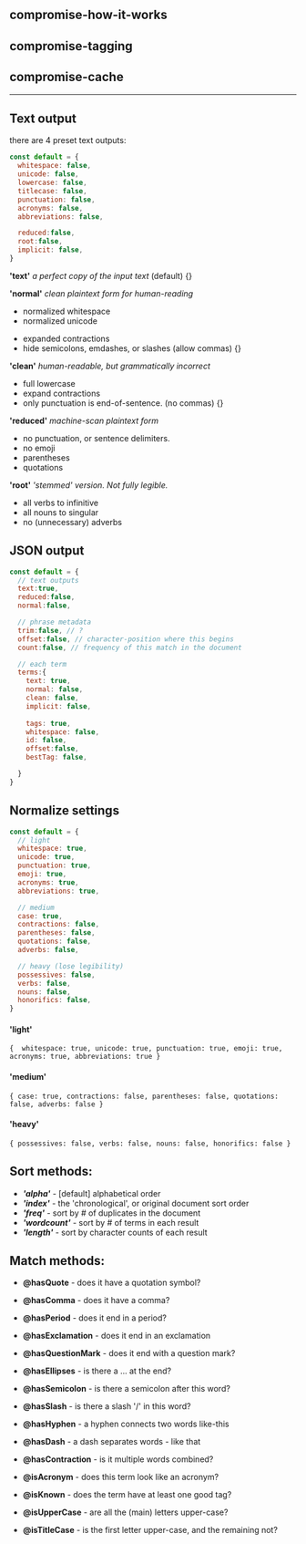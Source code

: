 
## compromise-how-it-works




## compromise-tagging


## compromise-cache



-------------

<!-- # .contractions()
calling `.contractions()` returns both contracted, and *possible contractions* as a list:
```js
r= nlp(`john is nice. john's cool.`)
r.contractions().out('array')
//['john is', 'john\'s']

r.contractions().expand()
// john is nice. john is cool.

r.contractions.contract()
// john's nice. john's cool.
``` -->



## Text output
there are 4 preset text outputs:

```js
const default = {
  whitespace: false,
  unicode: false,
  lowercase: false,
  titlecase: false,
  punctuation: false,
  acronyms: false,
  abbreviations: false,

  reduced:false,
  root:false,
  implicit: false,
}
```

**'text'**
    *a perfect copy of the input text* (default)
   {}

**'normal'** 
    *clean plaintext form for human-reading*
  - normalized whitespace
  - normalized unicode
  <!-- - titlecase sentence beginning, uppercase acronyms -->
  - expanded contractions
  - hide semicolons, emdashes, or slashes (allow commas)
   {}

**'clean'** 
  *human-readable, but grammatically incorrect*
  - full lowercase
  - expand contractions
  - only punctuation is end-of-sentence. (no commas)
   {}

**'reduced'** 
  *machine-scan plaintext form*
  - no punctuation, or sentence delimiters.
  - no emoji
  - parentheses
  - quotations

**'root'** 
  *'stemmed' version. Not fully legible.*
  - all verbs to infinitive
  - all nouns to singular
  - no (unnecessary) adverbs


## JSON output
```js
const default = {
  // text outputs
  text:true,
  reduced:false,
  normal:false,

  // phrase metadata
  trim:false, // ?
  offset:false, // character-position where this begins
  count:false, // frequency of this match in the document

  // each term
  terms:{
    text: true,
    normal: false,
    clean: false,
    implicit: false,
    
    tags: true,
    whitespace: false,
    id: false,
    offset:false,
    bestTag: false,

  }
}
```

## Normalize settings
```js
const default = {
  // light
  whitespace: true,
  unicode: true,
  punctuation: true,
  emoji: true,
  acronyms: true,
  abbreviations: true,

  // medium
  case: true,
  contractions: false,
  parentheses: false,
  quotations: false,
  adverbs: false,

  // heavy (lose legibility)
  possessives: false,
  verbs: false,
  nouns: false,
  honorifics: false,
}
```
#### 'light'
`{  whitespace: true, unicode: true, punctuation: true, emoji: true, acronyms: true, abbreviations: true }`

#### 'medium'
`{ case: true, contractions: false, parentheses: false, quotations: false, adverbs: false }`

#### 'heavy'
`{ possessives: false, verbs: false, nouns: false, honorifics: false }`


## Sort methods:

- **_'alpha'_** - [default] alphabetical order
- **_'index'_** - the 'chronological', or original document sort order
- **_'freq'_** - sort by # of duplicates in the document
- **_'wordcount'_** - sort by # of terms in each result
- **_'length'_** - sort by character counts of each result

## Match methods:

- **@hasQuote** - does it have a quotation symbol?
- **@hasComma** - does it have a comma?
- **@hasPeriod** - does it end in a period?
- **@hasExclamation** - does it end in an exclamation
- **@hasQuestionMark** - does it end with a question mark?
- **@hasEllipses** - is there a ... at the end?
- **@hasSemicolon** - is there a semicolon after this word?
- **@hasSlash** - is there a slash '/' in this word?
- **@hasHyphen** - a hyphen connects two words like-this
- **@hasDash** - a dash separates words - like that

- **@hasContraction** - is it multiple words combined?
- **@isAcronym** - does this term look like an acronym?
- **@isKnown** - does the term have at least one good tag?
- **@isUpperCase** - are all the (main) letters upper-case?
- **@isTitleCase** - is the first letter upper-case, and the remaining not?


